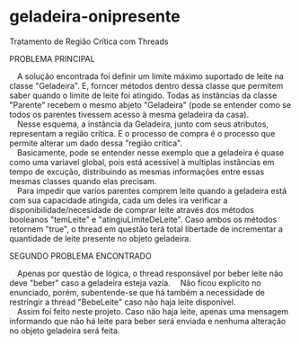 # geladeira-onipresente
Tratamento de Região Crítica com Threads

PROBLEMA PRINCIPAL

&emsp;A solução encontrada foi definir um limite máximo suportado de leite na classe "Geladeira". E, forncer métodos dentro dessa classe que permitem saber quando o limite de leite foi atingido.
Todas as instâncias da classe "Parente" recebem o mesmo abjeto "Geladeira" (pode se entender como se todos os parentes tivessem acesso à mesma geladeira da casa).
<br>&emsp;Nesse esquema, a instância da Geladeira, junto com seus atributos, representam a região crítica. E o processo de compra é o processo que permite alterar um dado dessa "região crítica".
<br>&emsp;Basicamente, pode se entender nesse exemplo que a geladeira é quase como uma variavel global, pois está acessível à multiplas instâncias em tempo de excução, distribuindo as mesmas informações entre essas mesmas classes quando elas precisam.
<br>&emsp;Para impedir que varios parentes comprem leite quando a geladeira está com sua capacidade atingida, cada um deles ira verificar a disponibilidade/necesidade de comprar leite através dos métodos booleanos "temLeite" e "atingiuLimiteDeLeite". Caso ambos os métodos retornem "true", o thread em questão  terá total libertade de incrementar a quantidade de leite presente no objeto geladeira.


SEGUNDO PROBLEMA ENCONTRADO

&emsp;Apenas por questão de lógica, o thread responsável por beber leite não deve "beber" caso a geladeira esteja vazia.
&emsp;Não ficou explícito no enunciado, porém, subentende-se que há também a necessidade de restringir a thread "BebeLeite" caso não haja leite disponível.
<br>&emsp;Assim foi feito neste projeto. Caso não haja leite, apenas uma mensagem informando que não há leite para beber será enviada e nenhuma alteração no objeto geladeira será feita.
